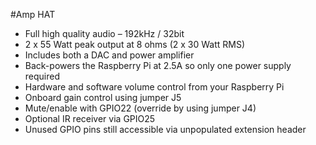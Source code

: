 <!--
---
name: Amp HAT
class: board
type: audio
formfactor: HAT
manufacturer: JustBoom
description: The JustBoom Amp HAT is a high quality audio amplifier designed specifically for the Raspberry Pi.
url: https://www.justboom.co/product/justboom-amp-hat/
buy: https://www.justboom.co/product/justboom-amp-hat/
image: 'justboom-amp-hat.png'
pincount: 40
eeprom: setup
power:
  '1':
  '2':
ground:
  '6':
  '9':
  '14':
  '20':
  '25':
  '30':
  '34':
  '39':
pin:
  '3':
    mode: i2c
  '5':
    mode: i2c
  '12':
    name: BCKL (Bit Clock)
    mode: i2s
  '15':
    name: Soft Mute
  '16':
    name: Rotary Encoder
  '18':
    name: Rotary Encoder
  '22':
    name: IR Receiver
  '35':
    name: LRCK (Left/Right Clock)
    mode: i2s
  '40':
    name: DOUT
    mode: i2s
  i2c:
    '0x4D':
      name: Amplifier
      device: TAS5756M
-->
#Amp HAT

* Full high quality audio – 192kHz / 32bit
* 2 x 55 Watt peak output at 8 ohms (2 x 30 Watt RMS)
* Includes both a DAC and power amplifier
* Back-powers the Raspberry Pi at 2.5A so only one power supply required
* Hardware and software volume control from your Raspberry Pi
* Onboard gain control using jumper J5
* Mute/enable with GPIO22 (override by using jumper J4)
* Optional IR receiver via GPIO25
* Unused GPIO pins still accessible via unpopulated extension header
